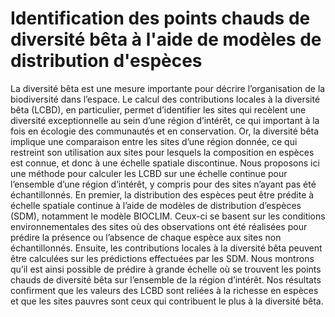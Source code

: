 # Identification des points chauds de diversité bêta à l'aide de modèles de distribution d'espèces

La diversité bêta est une mesure importante pour décrire l’organisation de la
biodiversité dans l’espace. Le calcul des contributions locales à la diversité
bêta (LCBD), en particulier, permet d’identifier les sites qui recèlent une
diversité exceptionnelle au sein d’une région d’intérêt, ce qui important à la
fois en écologie des communautés et en conservation. Or, la diversité bêta
implique une comparaison entre les sites d’une région donnée, ce qui restreint
son utilisation aux sites pour lesquels la composition en espèces est connue, et
donc à une échelle spatiale discontinue. Nous proposons ici une méthode pour
calculer les LCBD sur une échelle continue pour l’ensemble d’une région
d’intérêt, y compris pour des sites n’ayant pas été échantillonnés. En premier,
la distribution des espèces peut être prédite à échelle spatiale continue à
l’aide de modèles de distribution d’espèces (SDM), notamment le modèle BIOCLIM.
Ceux-ci se basent sur les conditions environnementales des sites où des
observations ont été réalisées pour prédire la présence ou l’absence de chaque
espèce aux sites non échantillonnés. Ensuite, les contributions locales à la
diversité bêta peuvent être calculées sur les prédictions effectuées par les
SDM. Nous montrons qu’il est ainsi possible de prédire à grande échelle où se
trouvent les points chauds de diversité bêta sur l’ensemble de la région
d’intérêt. Nos résultats confirment que les valeurs des LCBD sont reliées à la
richesse en espèces et que les sites pauvres sont ceux qui contribuent le plus à
la diversité bêta.